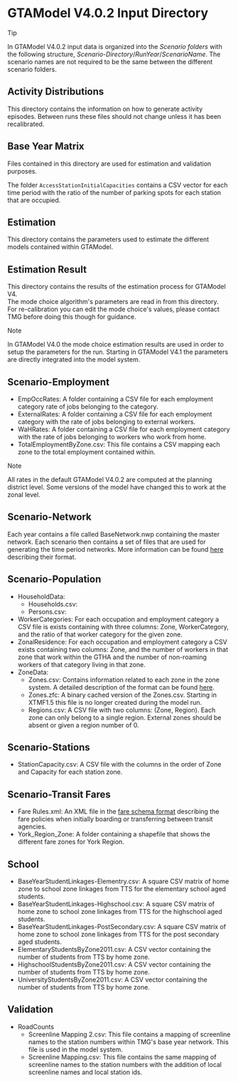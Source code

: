 # GTAModel V4.0.2 Input Directory

> [!Tip]
> In GTAModel V4.0.2 input data is organized into the _Scenario folders_ with the following structure,
> _Scenario-Directory_/_RunYear_/_ScenarioName_.
> The scenario names are not required to be the same between the different scenario folders.

## Activity Distributions

This directory contains the information on how to generate activity episodes.  Between runs these files should not change unless it has been recalibrated.

## Base Year Matrix

Files contained in this directory are used for estimation and validation purposes.

The folder `AccessStationInitialCapacities` contains a CSV vector for each time period with the ratio of the number of parking
spots for each station that are occupied.

## Estimation

This directory contains the parameters used to estimate the different models contained within GTAModel.

## Estimation Result

This directory contains the results of the estimation process for GTAModel V4.  
The mode choice algorithm's parameters are read in from this directory.  
For re-calibration you can edit the mode choice's values, please contact TMG before doing this though for guidance.

> [!NOTE]
> In GTAModel V4.0 the mode choice estimation results are used in order to setup the parameters for the run.  Starting in
> GTAModel V4.1 the parameters are directly integrated into the model system.

## Scenario-Employment

* EmpOccRates: A folder containing a CSV file for each employment category rate of jobs belonging to the category.
* ExternalRates: A folder containing a CSV file for each employment category with the rate of jobs belonging to external workers.
* WaHRates: A folder containing a CSV file for each employment category with the rate of jobs belonging to workers who work from home.
* TotalEmploymentByZone.csv: This file contains a CSV mapping each zone to the total employment contained within.

> [!NOTE]
> All rates in the default GTAModel V4.0.2 are computed at the planning district level. Some versions of the model have
> changed this to work at the zonal level.

## Scenario-Network

Each year contains a file called BaseNetwork.nwp containing the master network.  Each scenario then contains a set of files
that are used for generating the time period networks.  More information can be found [here](../file_formats/network_scenario_format.md) describing their format.

## Scenario-Population

* HouseholdData:
  * Households.csv: 
  * Persons.csv: 
* WorkerCategories: For each occupation and employment category a CSV file is exists containing with three columns:
Zone, WorkerCategory, and the ratio of that worker category for the given zone.
* ZonalResidence: For each occupation and employment category a CSV exists containing two columns:
Zone, and the number of workers in that zone that work within the GTHA and the number of non-roaming workers of that
category living in that zone.
* ZoneData: 
  * Zones.csv: Contains information related to each zone in the zone system.  A detailed description of the format can be found [here](../file_formats/zones_file_format.md).
  * Zones.zfc: A binary cached version of the Zones.csv.  Starting in XTMF1.5 this file is no longer created during the model run.
  * Regions.csv: A CSV file with two columns: (Zone, Region).  Each zone can only belong to a single region.  External zones
    should be absent or given a region number of 0.

## Scenario-Stations

* StationCapacity.csv: A CSV file with the columns in the order of Zone and Capacity for each station zone.

## Scenario-Transit Fares

* Fare Rules.xml: An XML file in the [fare schema format](../file_formats/fare_schema_file_specification.md) describing the fare policies
    when initially boarding or transferring between transit agencies.
* York_Region_Zone: A folder containing a shapefile that shows the different fare zones for York Region.

## School

* BaseYearStudentLinkages-Elementry.csv: A square CSV matrix of home zone to school zone linkages from TTS
        for the elementary school aged students.
* BaseYearStudentLinkages-Highschool.csv: A square CSV matrix of home zone to school zone linkages from TTS
        for the highschool aged students.
* BaseYearStudentLinkages-PostSecondary.csv: A square CSV matrix of home zone to school zone linkages from TTS
        for the post secondary aged students.
* ElementaryStudentsByZone2011.csv: A CSV vector containing the number of students from TTS by home zone.
* HighschoolStudentsByZone2011.csv: A CSV vector containing the number of students from TTS by home zone.
* UniversityStudentsByZone2011.csv: A CSV vector containing the number of students from TTS by home zone.

## Validation

* RoadCounts
  * Screenline Mapping 2.csv: This file contains a mapping of screenline names to the station numbers within
    TMG's base year network.  This file is used in the model system.
  * Screenline Mapping.csv: This file contains the same mapping of screenline names to the station numbers
    with the addition of local screenline names and local station ids.
 